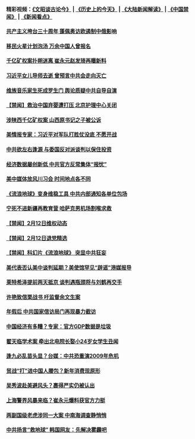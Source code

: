 #### 精彩视频：[《文昭谈古论今》](http://45.76.195.252/wenzhao) | [《历史上的今天》](http://45.76.195.252/today-in-history) | [《大陆新闻解读》](http://45.76.195.252/ntdtv-comedy) | [《中国禁闻》](http://45.76.195.252/ntdtv-news) | [《新闻看点》](http://45.76.195.252/news-insight) 

 #### [共产主义垮台三十周年 蓬佩奥访欧遏制中俄影响](../pages/prog204/a102510780.md?t=02130632?t=02130616) 

#### [移民火星计划泡汤 万余中国人曾报名](../pages/prog204/a102510779.md?t=02130632?t=02130616) 

#### [千亿矿权案扑朔迷离 崔永元赵发琦再曝新料](../pages/prog204/a102510752.md?t=02130632?t=02130616) 

#### [习近平女儿导师去逝  曾预言中共会走向灭亡](../pages/prog204/a102510669.md?t=02130632?t=02130616) 

#### [维族音乐家生死成罗生门 舆论质疑中共自导自演](../pages/prog204/a102510672.md?t=02130632?t=02130616) 

#### [【禁闻】救治中国弃婴遭打压 北京护理中心关闭](../pages/prog204/a102510437.md?t=02130632?t=02130616) 

#### [涉陕西千亿矿权案 山西原书记之子被公诉](../pages/prog204/a102510605.md?t=02130632?t=02130616) 


#### [美情报专家：习近平对军队打胜仗没底 不愿开战](../pages/prog204/a102509735.md?t=02130632?t=02130616) 

#### [中共欲左右逢源 与委国反对派谈判以保住投资](../pages/prog204/a102510475.md?t=02130632?t=02130616) 

#### [经济数据屡创新低 中共官方反常集体“报忧”](../pages/prog204/a102510369.md?t=02130632?t=02130616) 

#### [美中媒体放风川习会 时间地点各不同](../pages/prog204/a102510488.md?t=02130632?t=02130616) 

#### [《流浪地球》变身维稳工具 中共内部通知各单位包场](../pages/prog204/a102510421.md?t=02130632?t=02130616) 

#### [宁死不进新疆再教育营 哈萨克男机场割喉求救](../pages/prog204/a102510367.md?t=02130632?t=02130616) 

#### [【禁闻】2月12日维权动态](../pages/prog204/a102510546.md?t=02130632?t=02130616) 

#### [【禁闻】2月12日退党精选](../pages/prog204/a102510537.md?t=02130632?t=02130616) 

#### [【禁闻】科幻片《流浪地球》 突显中共狂妄](../pages/prog204/a102510510.md?t=02130632?t=02130616) 

#### [美代表否认美中谈判延期？美使馆罕见“辟谣”港媒报导](../pages/prog204/a102510279.md?t=02130632?t=02130616) 

#### [莱特希泽提前两天抵京 谈判遇瓶颈将与刘鹤再交手](../pages/prog204/a102510252.md?t=02130632?t=02130616) 

#### [许艳致信栗战书 吁监督余文生案](../pages/prog204/a102510184.md?t=02130632?t=02130616) 

#### [年假后 中共国家信访局门再现暴力截访](../pages/prog204/a102510156.md?t=02130632?t=02130616) 


#### [中国经济有多糟？专家：官方GDP数据是垃圾](../pages/prog204/a102510141.md?t=02130632?t=02130616) 

#### [翟天临学术案 牵出北电院长娶小24岁女学生丑闻](../pages/prog204/a102510116.md?t=02130632?t=02130616) 

#### [逢九必乱苗头显？台媒：中共恐重演2009年危机](../pages/prog204/a102510084.md?t=02130632?t=02130616) 

#### [贸战“打”进中国人腰包？新年消费现原形](../pages/prog204/a102510057.md?t=02130632?t=02130616) 

#### [吴秀波赴美避风头？裹得严实仍被认出](../pages/prog204/a102510050.md?t=02130632?t=02130616) 

#### [上海警界风暴来临？崔永元爆料获官方力挺](../pages/prog204/a102510022.md?t=02130632?t=02130616) 

#### [两副国级老虎涉同一大案  中南海调查静悄悄](../pages/prog204/a102509963.md?t=02130632?t=02130616) 

#### [中共扬言“救地球” 韩国网友：先解决雾霾吧](../pages/prog204/a102509948.md?t=02130632?t=02130616) 

